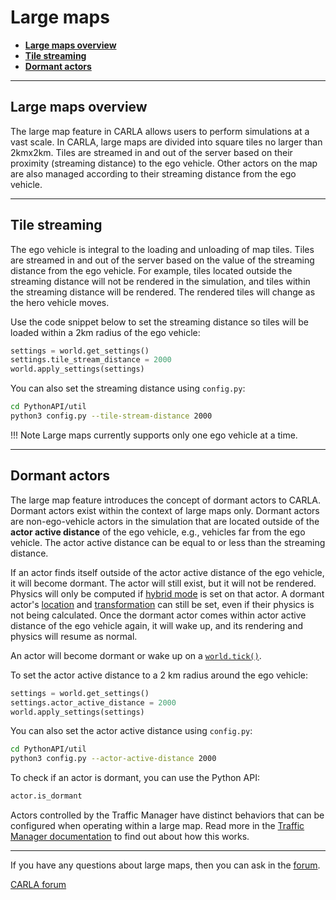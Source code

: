# Large maps

- [__Large maps overview__](#large-maps-overview)
- [__Tile streaming__](#tile-streaming)
- [__Dormant actors__](#dormant-actors)

---

## Large maps overview

The large map feature in CARLA allows users to perform simulations at a vast scale. In CARLA, large maps are divided into square tiles no larger than 2kmx2km. Tiles are streamed in and out of the server based on their proximity (streaming distance) to the ego vehicle. Other actors on the map are also managed according to their streaming distance from the ego vehicle.

---

## Tile streaming

The ego vehicle is integral to the loading and unloading of map tiles. Tiles are streamed in and out of the server based on the value of the streaming distance from the ego vehicle. For example, tiles located outside the streaming distance will not be rendered in the simulation, and tiles within the streaming distance will be rendered. The rendered tiles will change as the hero vehicle moves.

Use the code snippet below to set the streaming distance so tiles will be loaded within a 2km radius of the ego vehicle:

```py
settings = world.get_settings()
settings.tile_stream_distance = 2000
world.apply_settings(settings)
```

You can also set the streaming distance using `config.py`:

```sh
cd PythonAPI/util
python3 config.py --tile-stream-distance 2000
```

!!! Note
    Large maps currently supports only one ego vehicle at a time.

---

## Dormant actors

The large map feature introduces the concept of dormant actors to CARLA. Dormant actors exist within the context of large maps only. Dormant actors are non-ego-vehicle actors in the simulation that are located outside of the __actor active distance__ of the ego vehicle, e.g., vehicles far from the ego vehicle. The actor active distance can be equal to or less than the streaming distance.

If an actor finds itself outside of the actor active distance of the ego vehicle, it will become dormant. The actor will still exist, but it will not be rendered. Physics will only be computed if [hybrid mode](adv_traffic_manager.md#hybrid-physics-mode) is set on that actor. A dormant actor's [location](python_api.md#carla.Actor.set_location) and [transformation](python_api.md#carla.Actor.set_transform) can still be set, even if their physics is not being calculated. Once the dormant actor comes within actor active distance of the ego vehicle again, it will wake up, and its rendering and physics will resume as normal.

An actor will become dormant or wake up on a [`world.tick()`](python_api.md#carla.World.tick).

To set the actor active distance to a 2 km radius around the ego vehicle:

```py
settings = world.get_settings()
settings.actor_active_distance = 2000
world.apply_settings(settings)
```

You can also set the actor active distance using `config.py`:

```sh
cd PythonAPI/util
python3 config.py --actor-active-distance 2000
```

To check if an actor is dormant, you can use the Python API:

```py
actor.is_dormant
```

Actors controlled by the Traffic Manager have distinct behaviors that can be configured when operating within a large map. Read more in the [Traffic Manager documentation](adv_traffic_manager.md#traffic-manager-in-large-maps) to find out about how this works.

---

If you have any questions about large maps, then you can ask in the [forum](https://github.com/carla-simulator/carla/discussions).

<div class="build-buttons">
<p>
<a href="https://github.com/carla-simulator/carla/discussions" target="_blank" class="btn btn-neutral" title="Go to the CARLA forum">
CARLA forum</a>
</p>
</div>
